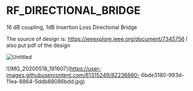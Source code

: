 # RF_DIRECTIONAL_BRIDGE
16 dB coupling, 1dB Insertion Loss Directional Bridge

The source of design is: https://ieeexplore.ieee.org/document/7345756
I also put pdf of the design

![Untitled](https://user-images.githubusercontent.com/61315249/82236528-e35f9100-993c-11ea-8cd1-2eb6c83bc6b7.png)

![IMG_20200518_191607](https://user-images.githubusercontent.com/61315249/82236860- 6bde3180-993d-11ea-8864-5ddb88086bdd.jpg)
